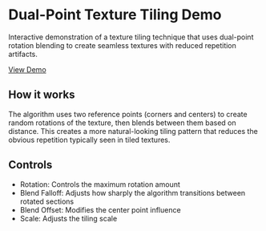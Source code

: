 # Dual-Point Texture Tiling Demo

Interactive demonstration of a texture tiling technique that uses dual-point rotation blending to create seamless textures with reduced repetition artifacts.

[View Demo](https://yourusername.github.io/texture-tiling-demo)

## How it works
The algorithm uses two reference points (corners and centers) to create random rotations of the texture, then blends between them based on distance. This creates a more natural-looking tiling pattern that reduces the obvious repetition typically seen in tiled textures.

## Controls
- Rotation: Controls the maximum rotation amount
- Blend Falloff: Adjusts how sharply the algorithm transitions between rotated sections
- Blend Offset: Modifies the center point influence
- Scale: Adjusts the tiling scale